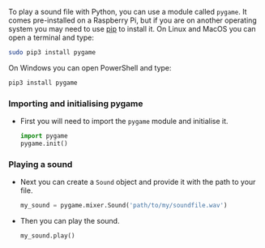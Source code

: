 To play a sound file with Python, you can use a module called `pygame`. It comes pre-installed on a Raspberry Pi, but if you are on another operating system you may need to use [pip](https://pip.pypa.io/en/stable/installing/) to install it.
On Linux and MacOS you can open a terminal and type:

```bash
sudo pip3 install pygame
```

On Windows you can open PowerShell and type:

```bash
pip3 install pygame
```

### Importing and initialising pygame

- First you will need to import the `pygame` module and initialise it.

   ```python
   import pygame
   pygame.init()
   ```

### Playing a sound

- Next you can create a `Sound` object and provide it with the path to your file.

   ```python
   my_sound = pygame.mixer.Sound('path/to/my/soundfile.wav')
   ```
   
- Then you can play the sound.

   ```python
   my_sound.play()
   ```
